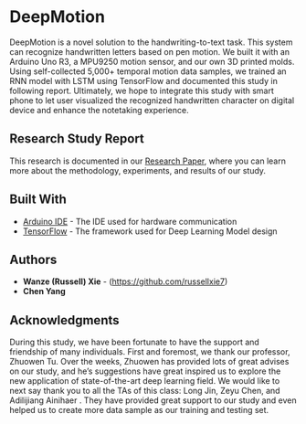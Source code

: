 # DeepMotion

DeepMotion is a novel solution to the handwriting-to-text task. This system can recognize handwritten letters based on pen motion. We built it with an Arduino Uno R3, a MPU9250 motion sensor, and our own 3D printed molds. Using self-collected 5,000+ temporal motion data samples, we trained an RNN model with LSTM using TensorFlow and documented this study in following report. Ultimately, we hope to integrate this study with smart phone to let user visualized the recognized handwritten character on digital device and enhance the notetaking experience.

## Research Study Report

This research is documented in our [Research Paper](https://github.com/RussellXie7/DeepMotion/blob/master/paper/DeepMotion_Final_Report.pdf), where you can learn more about the methodology, experiments, and results of our study.


## Built With

* [Arduino IDE](https://www.arduino.cc/en/main/software) - The IDE used for hardware communication
* [TensorFlow](https://www.tensorflow.org/) - The framework used for Deep Learning Model design

## Authors

* **Wanze (Russell) Xie** - (https://github.com/russellxie7)
* **Chen Yang** 

## Acknowledgments

During this study, we have been fortunate to have the support and friendship of many individuals. First and foremost, we thank our professor, Zhuowen Tu. Over the weeks, Zhuowen has provided lots of great advises on our study, and he’s suggestions have great inspired us to explore the new application of state-of-the-art deep learning field. We would like to next say thank you to all the TAs of this class: Long Jin, Zeyu Chen, and Adilijiang Ainihaer . They have provided great support to our study and even helped us to create more data sample as our training and testing set.
